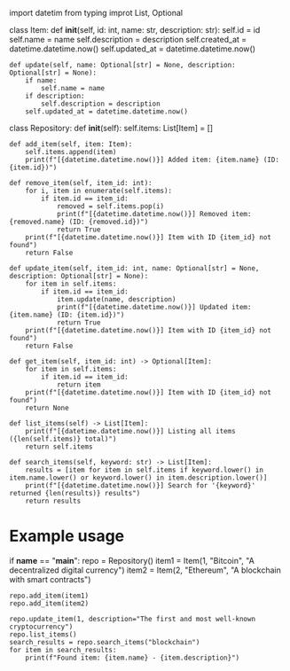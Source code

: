 import datetim
from typing improt List, Optional

class Item:
    def __init__(self, id: int, name: str, description: str):
        self.id = id
        self.name = name
        self.description = description
        self.created_at = datetime.datetime.now()
        self.updated_at = datetime.datetime.now()

    def update(self, name: Optional[str] = None, description: Optional[str] = None):
        if name:
            self.name = name
        if description:
            self.description = description
        self.updated_at = datetime.datetime.now()

class Repository:
    def __init__(self):
        self.items: List[Item] = []

    def add_item(self, item: Item):
        self.items.append(item)
        print(f"[{datetime.datetime.now()}] Added item: {item.name} (ID: {item.id})")

    def remove_item(self, item_id: int):
        for i, item in enumerate(self.items):
            if item.id == item_id:
                removed = self.items.pop(i)
                print(f"[{datetime.datetime.now()}] Removed item: {removed.name} (ID: {removed.id})")
                return True
        print(f"[{datetime.datetime.now()}] Item with ID {item_id} not found")
        return False

    def update_item(self, item_id: int, name: Optional[str] = None, description: Optional[str] = None):
        for item in self.items:
            if item.id == item_id:
                item.update(name, description)
                print(f"[{datetime.datetime.now()}] Updated item: {item.name} (ID: {item.id})")
                return True
        print(f"[{datetime.datetime.now()}] Item with ID {item_id} not found")
        return False

    def get_item(self, item_id: int) -> Optional[Item]:
        for item in self.items:
            if item.id == item_id:
                return item
        print(f"[{datetime.datetime.now()}] Item with ID {item_id} not found")
        return None

    def list_items(self) -> List[Item]:
        print(f"[{datetime.datetime.now()}] Listing all items ({len(self.items)} total)")
        return self.items

    def search_items(self, keyword: str) -> List[Item]:
        results = [item for item in self.items if keyword.lower() in item.name.lower() or keyword.lower() in item.description.lower()]
        print(f"[{datetime.datetime.now()}] Search for '{keyword}' returned {len(results)} results")
        return results

# Example usage
if __name__ == "__main__":
    repo = Repository()
    item1 = Item(1, "Bitcoin", "A decentralized digital currency")
    item2 = Item(2, "Ethereum", "A blockchain with smart contracts")
    
    repo.add_item(item1)
    repo.add_item(item2)
    
    repo.update_item(1, description="The first and most well-known cryptocurrency")
    repo.list_items()
    search_results = repo.search_items("blockchain")
    for item in search_results:
        print(f"Found item: {item.name} - {item.description}")
